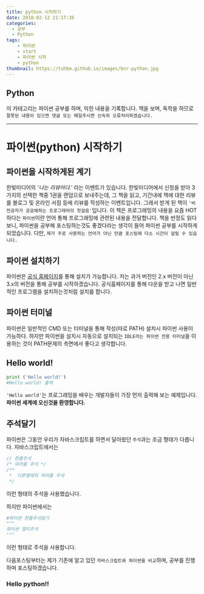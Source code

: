 ```yaml
---
title: python 시작하기
date: 2018-02-12 21:17:35
categories:
  - 공부
  - Python
tags:
    - 파이썬
    - start
    - 파이썬 시작
    - python
thumbnail: https://tuhbm.github.io/images/bnr-python.jpg
---
```

## Python
이 카테고리는 파이썬 공부를 하며, 익힌 내용을 기록합니다.
책을 보며, 독학을 하므로 `잘못된 내용이 있으면 댓글 또는 메일주시면 신속히 오류처리하겠습니다.`
*****

# 파이썬(python) 시작하기

## 파이썬을 시작하게된 계기
한빛미디어의 *'나는 리뷰어다.'* 라는 이벤트가 있습니다.
한빛미디어에서 신청을 받아 3가지의 선택한 책중 1권을 랜덤으로 보내주는데,
그 책을 읽고, 기간내에 책에 대한 리뷰를 블로그 및 온라인 서점 등에 리뷰를 작성하는 이벤트입니다.
그래서 받게 된 책이 `'비전공자가 궁굼해하는 프로그래머의 첫걸음'`입니다.
이 책은 프로그래밍의 내용을 요즘 HOT하다는 `파이썬`이란 언어 통해 프로그래밍에 관련된 내용을 전달합니다.
책을 반정도 읽다보니, 파이썬을 공부해 포스팅하는것도 좋겠다라는 생각이 들어 파이썬 공부를 시작하게 되었습니다.
다만, `제가 주로 사용하는 언어가 아닌 만큼 포스팅에 다소 시간이 걸릴 수 있습니다.`
<!-- more -->
## 파이썬 설치하기
파이썬은 [공식 홈페이지](https://www.python.org/)를 통해 설치가 가능합니다.
저는 과거 버전인 2.x 버전이 아닌 3.x의 버전을 통해 공부를 시작하겠습니다.
공식홈페이지를 통해 다운을 받고 나면 일반적인 프로그램을 설치하는것처럼 설치를 합니다.

## 파이썬 터미널
파이썬은 일반적인 CMD 또는 터미널을 통해 작성(따로 PATH) 설치시 파이썬 사용이 가능하다.
하지만 파이썬을 설치시 자동으로 설치되는 `IDLE라는 파이썬 전용 터미널`을 이용하는 것이 PATH문제의 측면에서 좋다고 생각합니다.

## Hello world!
````python
print ('Hello world!')
#Hello world! 출력
````
`'Hello world'`는 프로그래밍을 배우는 개발자들이 가장 먼저 출력해 보는 예제입니다.
**파이썬 세계에 오신것을 환영합니다.**

## 주석달기
파이썬은 그동안 우리가 자바스크립트를 하면서 달아왔던 `주석`과는 조금 형태가 다릅니다.
자바스크립트에서는 
```javascript
// 한줄주석
/* 여러줄 주석 */ 
/**
 *  다른형태의 여러줄 주석    
 */
```
이런 형태의 주석을 사용했습니다.

하지만 파이썬에서는 
````python
#파이썬 한줄주석달기
"""
파이썬 멀티주석
"""
````
이런 형태로 주석을 사용합니다.

다음포스팅부터는 제가 기존에 알고 있던 `자바스크립트와 파이썬을 비교`하며,
공부를 진행하며 포스팅하겠습니다.

### **Hello python!!**